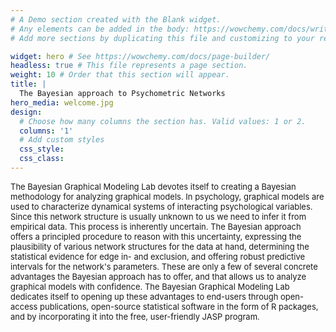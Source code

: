 ```yaml
---
# A Demo section created with the Blank widget.
# Any elements can be added in the body: https://wowchemy.com/docs/writing-markdown-latex/
# Add more sections by duplicating this file and customizing to your requirements.

widget: hero # See https://wowchemy.com/docs/page-builder/
headless: true # This file represents a page section.
weight: 10 # Order that this section will appear.
title: |
  The Bayesian approach to Psychometric Networks 
hero_media: welcome.jpg
design:
  # Choose how many columns the section has. Valid values: 1 or 2.
  columns: '1'
  # Add custom styles
  css_style:
  css_class:
---
```


<p style="font-size: small">The Bayesian Graphical Modeling Lab devotes itself to creating a Bayesian methodology for analyzing graphical models. In psychology, graphical models are used to characterize dynamical systems of interacting psychological variables. Since this network structure is usually unknown to us we need to infer it from empirical data. This process is inherently uncertain. The Bayesian approach offers a principled procedure to reason with this uncertainty, expressing the plausibility of various network structures for the data at hand, determining the statistical evidence for edge in- and exclusion, and offering robust predictive intervals for the network's parameters. These are only a few of several concrete advantages the Bayesian approach has to offer, and that allows us to analyze graphical models with confidence. The Bayesian Graphical Modeling Lab dedicates itself to opening up these advantages to end-users through open-access publications, open-source statistical software in the form of R packages, and by incorporating it into the free, user-friendly JASP program.</p>

<br>


